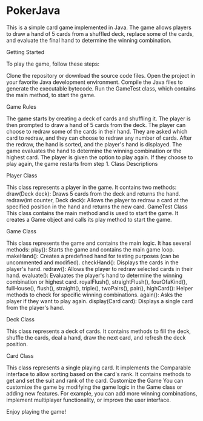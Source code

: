 # PokerJava

This is a simple card game implemented in Java. The game allows players to draw a hand of 5 cards from a shuffled deck, replace some of the cards, and evaluate the final hand to determine the winning combination.


Getting Started

To play the game, follow these steps:

Clone the repository or download the source code files.
Open the project in your favorite Java development environment.
Compile the Java files to generate the executable bytecode.
Run the GameTest class, which contains the main method, to start the game.

Game Rules

The game starts by creating a deck of cards and shuffling it.
The player is then prompted to draw a hand of 5 cards from the deck.
The player can choose to redraw some of the cards in their hand. They are asked which card to redraw, and they can choose to redraw any number of cards.
After the redraw, the hand is sorted, and the player's hand is displayed.
The game evaluates the hand to determine the winning combination or the highest card.
The player is given the option to play again. If they choose to play again, the game restarts from step 1.
Class Descriptions

Player Class

This class represents a player in the game.
It contains two methods:
draw(Deck deck): Draws 5 cards from the deck and returns the hand.
redraw(int counter, Deck deck): Allows the player to redraw a card at the specified position in the hand and returns the new card.
GameTest Class
This class contains the main method and is used to start the game.
It creates a Game object and calls its play method to start the game.

Game Class

This class represents the game and contains the main logic.
It has several methods:
play(): Starts the game and contains the main game loop.
makeHand(): Creates a predefined hand for testing purposes (can be uncommented and modified).
checkHand(): Displays the cards in the player's hand.
redraw(): Allows the player to redraw selected cards in their hand.
evaluate(): Evaluates the player's hand to determine the winning combination or highest card.
royalFlush(), straightFlush(), fourOfaKind(), fullHouse(), flush(), straight(), triple(), twoPairs(), pair(), highCard(): Helper methods to check for specific winning combinations.
again(): Asks the player if they want to play again.
display(Card card): Displays a single card from the player's hand.

Deck Class

This class represents a deck of cards.
It contains methods to fill the deck, shuffle the cards, deal a hand, draw the next card, and refresh the deck position.

Card Class

This class represents a single playing card.
It implements the Comparable interface to allow sorting based on the card's rank.
It contains methods to get and set the suit and rank of the card.
Customize the Game
You can customize the game by modifying the game logic in the Game class or adding new features. For example, you can add more winning combinations, implement multiplayer functionality, or improve the user interface.

Enjoy playing the game!
